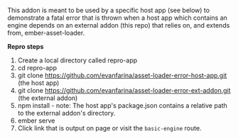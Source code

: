 This addon is meant to be used by a specific host app (see below) to demonstrate a fatal error that is thrown when a host app which contains an engine depends on an external addon (this repo) that relies on, and extends from, ember-asset-loader.

**Repro steps**

1. Create a local directory called repro-app
2. cd repro-app
3. git clone https://github.com/evanfarina/asset-loader-error-host-app.git (the host app)
4. git clone https://github.com/evanfarina/asset-loader-error-ext-addon.git (the external addon)
5. npm install  - note: The host app's package.json contains a relative path to the external addon's directory.
6. ember serve
7. Click link that is output on page or visit the `basic-engine` route.
